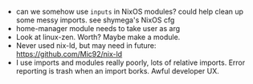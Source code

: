 * can we somehow use `inputs` in NixOS modules? could help clean up some messy
  imports. see shymega's NixOS cfg
* home-manager module needs to take user as arg
* Look at linux-zen. Worth? Maybe make a module.
* Never used nix-ld, but may need in future: https://github.com/Mic92/nix-ld
* I use imports and modules really poorly, lots of relative imports. Error
  reporting is trash when an import borks. Awful developer UX.
